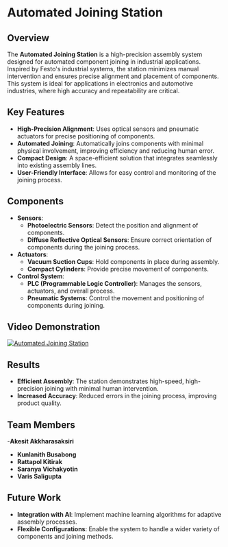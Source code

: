 # Automated Joining Station

## Overview
The **Automated Joining Station** is a high-precision assembly system designed for automated component joining in industrial applications. Inspired by Festo's industrial systems, the station minimizes manual intervention and ensures precise alignment and placement of components. This system is ideal for applications in electronics and automotive industries, where high accuracy and repeatability are critical.

## Key Features
- **High-Precision Alignment**: Uses optical sensors and pneumatic actuators for precise positioning of components.
- **Automated Joining**: Automatically joins components with minimal physical involvement, improving efficiency and reducing human error.
- **Compact Design**: A space-efficient solution that integrates seamlessly into existing assembly lines.
- **User-Friendly Interface**: Allows for easy control and monitoring of the joining process.

## Components
- **Sensors**:
  - **Photoelectric Sensors**: Detect the position and alignment of components.
  - **Diffuse Reflective Optical Sensors**: Ensure correct orientation of components during the joining process.
- **Actuators**:
  - **Vacuum Suction Cups**: Hold components in place during assembly.
  - **Compact Cylinders**: Provide precise movement of components.
- **Control System**:
  - **PLC (Programmable Logic Controller)**: Manages the sensors, actuators, and overall process.
  - **Pneumatic Systems**: Control the movement and positioning of components during joining.
  
## Video Demonstration
[![Automated Joining Station](https://img.youtube.com/vi/w-RDAu1gbfc/0.jpg)](https://youtu.be/w-RDAu1gbfc?si=cWbYDgVe6LfnowDN)

## Results
- **Efficient Assembly**: The station demonstrates high-speed, high-precision joining with minimal human intervention.
- **Increased Accuracy**: Reduced errors in the joining process, improving product quality.
  
## Team Members
-**Akesit Akkharasaksiri**
- **Kunlanith Busabong**
- **Rattapol Kitirak**
- **Saranya Vichakyotin**
- **Varis Saligupta**

## Future Work
- **Integration with AI**: Implement machine learning algorithms for adaptive assembly processes.
- **Flexible Configurations**: Enable the system to handle a wider variety of components and joining methods.
